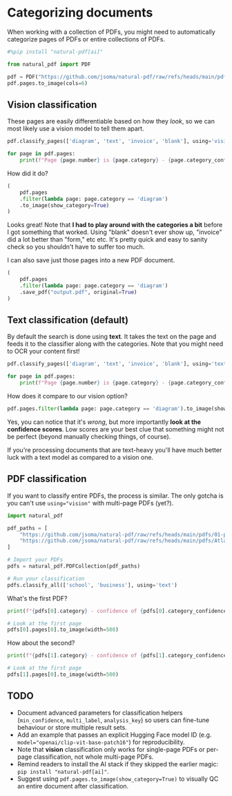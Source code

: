 # Categorizing documents

When working with a collection of PDFs, you might need to automatically categorize pages of PDFs or entire collections of PDFs.

```python
#%pip install "natural-pdf[ai]"
```

```python
from natural_pdf import PDF

pdf = PDF("https://github.com/jsoma/natural-pdf/raw/refs/heads/main/pdfs/cia-doc.pdf")
pdf.pages.to_image(cols=6)
```

## Vision classification

These pages are easily differentiable based on how they *look*, so we can most likely use a vision model to tell them apart.

```python
pdf.classify_pages(['diagram', 'text', 'invoice', 'blank'], using='vision')

for page in pdf.pages:
    print(f"Page {page.number} is {page.category} - {page.category_confidence:0.3}")
```

How did it do?

```python
(
    pdf.pages
    .filter(lambda page: page.category == 'diagram')
    .to_image(show_category=True)
)
```

Looks great! Note that **I had to play around with the categories a bit** before I got something that worked. Using "blank" doesn't ever show up, "invoice" did a lot better than "form," etc etc. It's pretty quick and easy to sanity check so you shouldn't have to suffer too much.

I can also save just those pages into a new PDF document.

```python tags=["skip-execution"]
(
    pdf.pages
    .filter(lambda page: page.category == 'diagram')
    .save_pdf("output.pdf", original=True)
)
```

## Text classification (default)

By default the search is done using **text**. It takes the text on the page and feeds it to the classifier along with the categories. Note that you might need to OCR your content first!

```python
pdf.classify_pages(['diagram', 'text', 'invoice', 'blank'], using='text')

for page in pdf.pages:
    print(f"Page {page.number} is {page.category} - {page.category_confidence:0.3}")
```

How does it compare to our vision option?

```python
pdf.pages.filter(lambda page: page.category == 'diagram').to_image(show_category=True)
```

Yes, you can notice that it's *wrong*, but more importantly **look at the confidence scores**. Low scores are your best clue that something might not be perfect (beyond manually checking things, of course).

If you're processing documents that are text-heavy you'll have much better luck with a text model as compared to a vision one.

## PDF classification

If you want to classify entire PDFs, the process is similar. The only gotcha is you can't use `using="vision"` with multi-page PDFs (yet?).

```python
import natural_pdf

pdf_paths = [
    "https://github.com/jsoma/natural-pdf/raw/refs/heads/main/pdfs/01-practice.pdf",
    "https://github.com/jsoma/natural-pdf/raw/refs/heads/main/pdfs/Atlanta_Public_Schools_GA_sample.pdf"
]

# Import your PDFs
pdfs = natural_pdf.PDFCollection(pdf_paths)

# Run your classification
pdfs.classify_all(['school', 'business'], using='text')
```

What's the first PDF?

```python
print(f"{pdfs[0].category} - confidence of {pdfs[0].category_confidence:0.3}")

# Look at the first page
pdfs[0].pages[0].to_image(width=500)
```

How about the second?

```python
print(f"{pdfs[1].category} - confidence of {pdfs[1].category_confidence:0.3}")

# Look at the first page
pdfs[1].pages[0].to_image(width=500)
```

## TODO

* Document advanced parameters for classification helpers (`min_confidence`, `multi_label`, `analysis_key`) so users can fine-tune behaviour or store multiple result sets.
* Add an example that passes an explicit Hugging Face model ID (e.g. `model="openai/clip-vit-base-patch16"`) for reproducibility.
* Note that **vision** classification only works for single-page PDFs or per-page classification, not whole multi-page PDFs.
* Remind readers to install the AI stack if they skipped the earlier magic: `pip install "natural-pdf[ai]"`.
* Suggest using `pdf.pages.to_image(show_category=True)` to visually QC an entire document after classification.
